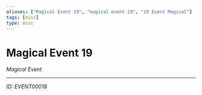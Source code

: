 ```yaml
---
aliases: ["Magical Event 19", "magical event 19", "19 Event Magical"]
tags: [misc]
type: misc
---
```


# Magical Event 19

*Magical Event*

---
*ID: EVENT00018*